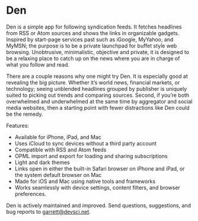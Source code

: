 #  Den

Den is a simple app for following syndication feeds. It fetches headlines from RSS or Atom sources and shows the links in organizable gadgets. Inspired by start-page services past such as iGoogle, MyYahoo, and MyMSN; the purpose is to be a private launchpad for buffet style web browsing. Unobtrusive, minimalistic, objective and private, it is designed to be a relaxing place to catch up on the news where you are in charge of what you follow and read.

There are a couple reasons why one might try Den. It is especially good at revealing the big picture. Whether it’s world news, financial markets, or technology; seeing unblended headlines grouped by publisher is uniquely suited to picking out trends and comparing sources. Second, if you’re both overwhelmed and underwhelmed at the same time by aggregator and social media websites, then a starting point with fewer distractions like Den could be the remedy.

Features:
- Available for iPhone, iPad, and Mac 
- Uses iCloud to sync devices without a third party account
- Compatible with RSS and Atom feeds
- OPML import and export for loading and sharing subscriptions
- Light and dark themes
- Links open in either the built-in Safari browser on iPhone and iPad, or the system default browser on Mac
- Made for iOS and Mac using native tools and frameworks
- Works seamlessly with device settings, content filters, and browser preferences.

Den is actively maintained and improved. Send questions, suggestions, and bug reports to garrett@devsci.net.

